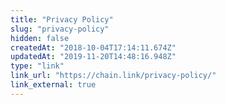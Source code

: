 ```yaml
---
title: "Privacy Policy"
slug: "privacy-policy"
hidden: false
createdAt: "2018-10-04T17:14:11.674Z"
updatedAt: "2019-11-20T14:48:16.948Z"
type: "link"
link_url: "https://chain.link/privacy-policy/"
link_external: true
---
```

